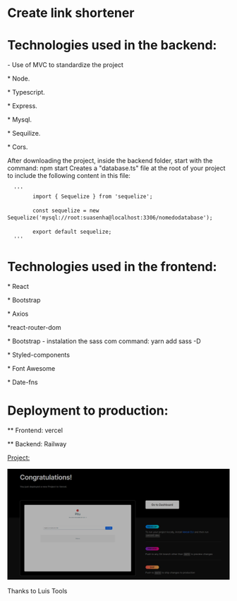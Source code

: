 # Create link shortener

  <h1>Technologies used in the backend:</h1>
  <span>- Use of MVC to standardize the project</span>
  <p>* Node.</p>
  <p>* Typescript.</p>
  <p>* Express.</p>
  <p>* Mysql.</p>
  <p>* Sequilize.</p>
  <p>* Cors.</p>
  

<span>After downloading the project, inside the backend folder, start with the command:
        npm start</span>
<span>Creates a "database.ts" file at the root of your project to include the following content in this file:</span>

      '''   
            import { Sequelize } from 'sequelize';

            const sequelize = new Sequelize('mysql://root:suasenha@localhost:3306/nomedodatabase');

            export default sequelize;
      '''




  <h1>Technologies used in the frontend:</h1>
  <p>* React</p>
  <p>* Bootstrap</p>
  <p>* Axios</p>
  <p>*react-router-dom</p>
  <p>* Bootstrap - instalation the sass com command: yarn add sass -D</p>
  <p>* Styled-components</p>
  <p>* Font Awesome</p>
  <p>* Date-fns</p>

<h1>Deployment to production:</h1>

<p>** Frontend: vercel</p>
<p>** Backend: Railway</p>

<a href="https://pitu-andredss.vercel.app/" target="_blank">
      Project:
      <br>
      <br>
      <img src="./deploy.png" alt="Project" >
</a>







<span>Thanks to Luis Tools</span>